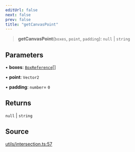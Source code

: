```yaml
---
editUrl: false
next: false
prev: false
title: "getCanvasPoint"
---
```


> **getCanvasPoint**(`boxes`, `point`, `padding`): `null` \| `string`

## Parameters

• **boxes**: [`BoxReference`](../type-aliases/BoxReference.md)[]

• **point**: `Vector2`

• **padding**: `number`= `0`

## Returns

`null` \| `string`

## Source

[utils/intersection.ts:57](https://github.com/nodenogg-in/alpha-p2p/blob/b5a92ec368c11e5b1ed34a190813f3e3bd62fc80/packages/infinitykit/src/utils/intersection.ts#L57)
